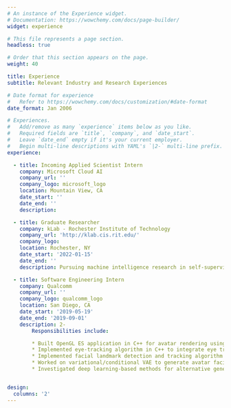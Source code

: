 ```yaml
---
# An instance of the Experience widget.
# Documentation: https://wowchemy.com/docs/page-builder/
widget: experience

# This file represents a page section.
headless: true

# Order that this section appears on the page.
weight: 40

title: Experience
subtitle: Relevant Industry and Research Experiences

# Date format for experience
#   Refer to https://wowchemy.com/docs/customization/#date-format
date_format: Jan 2006

# Experiences.
#   Add/remove as many `experience` items below as you like.
#   Required fields are `title`, `company`, and `date_start`.
#   Leave `date_end` empty if it's your current employer.
#   Begin multi-line descriptions with YAML's `|2-` multi-line prefix.
experience:

  - title: Incoming Applied Scientist Intern
    company: Microsoft Cloud AI
    company_url: ''
    company_logo: microsoft_logo
    location: Mountain View, CA
    date_start: ''
    date_end: ''
    description:

  - title: Graduate Researcher
    company: kLab - Rochester Institute of Technology
    company_url: 'http://klab.cis.rit.edu/'
    company_logo:
    location: Rochester, NY
    date_start: '2022-01-15'
    date_end: ''
    description: Pursuing machine intelligence research in self-supervised learning, continual learning, biologically plausible algorithms, computer vision

  - title: Software Engineering Intern
    company: Qualcomm
    company_url: ''
    company_logo: qualcomm_logo
    location: San Diego, CA
    date_start: '2019-05-19'
    date_end: '2019-09-01'
    description: 2-
        Responsibilities include:

        * Built OpenGL ES application in C++ for avatar rendering using OBJ files developed in Autodesk Maya.
        * Implemented eye-tracking algorithm in C++ to integrate eye tracking capabilities
        * Implemented facial landmark detection and tracking algorithm in C++ to add real-time gesture tracking capabilities
        * Worked on variational/conditional VAE to generate avatar facial texture images using TensorFlow.
        * Investigated deep learning-based methods for alternative generation of occluded facial landmarks from speech and/or occluded image.


design:
  columns: '2'
---
```

